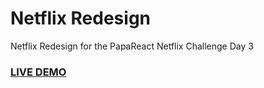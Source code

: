 # Netflix Redesign

Netflix Redesign for the PapaReact Netflix Challenge Day 3

### <a href="https://papareact-day3.vercel.app">LIVE DEMO</a>
